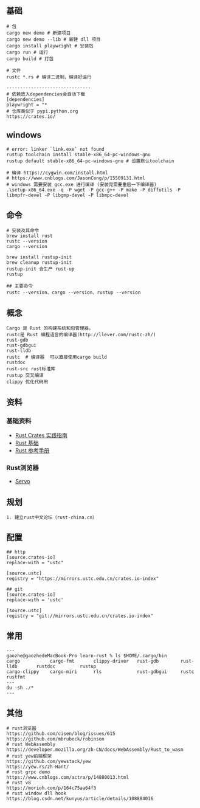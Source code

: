 ## 基础

```
# 包
cargo new demo # 新建项目
cargo new demo --lib # 新建 dll 项目
cargo install playwright # 安装包
cargo run # 运行
cargo build # 打包

# 文件
rustc *.rs # 编译二进制，编译好运行

-------------------------------
# 依赖放入dependencies会自动下载
[dependencies]
playwright = "*
# 仓库类似于 pypi.python.org
https://crates.io/
```

## windows

```
# error: linker `link.exe` not found
rustup toolchain install stable-x86_64-pc-windows-gnu
rustup default stable-x86_64-pc-windows-gnu # 设置默认toolchain

# 编译 https://cygwin.com/install.html
# https://www.cnblogs.com/JasonCeng/p/15509131.html
# windows 需要安装 gcc.exe 进行编译 (安装完需要重启一下编译器)
.\setup-x86_64.exe -q -P wget -P gcc-g++ -P make -P diffutils -P libmpfr-devel -P libgmp-devel -P libmpc-devel
```

## 命令

```
# 安装及其命令
brew install rust
rustc --version
cargo --version

brew install rustup-init
brew cleanup rustup-init
rustup-init 会生产 rust-up
rustup

## 主要命令
rustc --version、cargo --version、rustup --version
```

## 概念

```
Cargo 是 Rust 的构建系统和包管理器。
rustc是 Rust 编程语言的编译器(http://llever.com/rustc-zh/)
rust-gdb     
rust-gdbgui  
rust-lldb    
rustc  # 编译器  可以直接使用cargo build 
rustdoc 
rust-src rust标准库
rustup 交叉编译
clippy 优化代码用

```

## 资料

### 基础资料

- [Rust Crates 实践指南](https://mirrors.gitcode.host/zzy/rust-crate-guide)
- [Rust 基础](https://learnku.com/rust/wikis/29018)
- [Rust 参考手册](https://rustwiki.org/zh-CN/reference/names/preludes.html)

### Rust浏览器

- [Servo](https://github.com/servo/servo)

## 规划

```
1. 建立rust中文论坛（rust-china.cn）
```

## 配置

```
## http
[source.crates-io]
replace-with = "ustc"

[source.ustc]
registry = "https://mirrors.ustc.edu.cn/crates.io-index"

## git
[source.crates-io]
replace-with = 'ustc'

[source.ustc]
registry = "git://mirrors.ustc.edu.cn/crates.io-index"
```

## 常用

```
---
gaozhe@gaozhedeMacBook-Pro learn-rust % ls $HOME/.cargo/bin 
cargo           cargo-fmt       clippy-driver   rust-gdb        rust-lldb       rustdoc         rustup
cargo-clippy    cargo-miri      rls             rust-gdbgui     rustc           rustfmt
---
du -sh ./* 
---
```

## 其他

```
# rust浏览器
https://github.com/cisen/blog/issues/615
https://github.com/mbrubeck/robinson
# rust WebAssembly
https://developer.mozilla.org/zh-CN/docs/WebAssembly/Rust_to_wasm
# rust yew前端框架
https://github.com/yewstack/yew
https://yew.rs/zh-Hant/
# rust grpc demo
https://www.cnblogs.com/actra/p/14880013.html
# rust v8 
https://morioh.com/p/164c75aa64f3
# rust window dll hook
https://blog.csdn.net/kunyus/article/details/108884016
```
